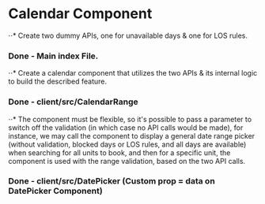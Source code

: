 # Calendar Component

⋅⋅* Create two dummy APIs, one for unavailable days & one for LOS rules.
###  Done - Main index File.

⋅⋅* Create a calendar component that utilizes the two APIs & its internal logic to build the described feature.
###  Done - client/src/CalendarRange

⋅⋅* The component must be flexible, so it's possible to pass a parameter to switch off the validation (in which case no API calls would be made), for instance, we may call the component to display a general date range picker (without validation, blocked days or LOS rules, and all days are available) when searching for all units to book, and then for a specific unit, the component is used with the range validation, based on the two API calls.
###  Done - client/src/DatePicker (Custom prop = data on DatePicker Component)
